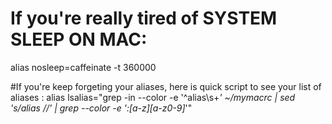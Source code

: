# If you're really tired of SYSTEM SLEEP ON MAC: 
alias nosleep=caffeinate -t 360000

#If you're keep forgeting your aliases, here is quick script to see your list of aliases :
alias lsalias="grep -in --color -e '^alias\s+*' ~/mymacrc | sed 's/alias //' | grep --color -e ':[a-z][a-z0-9]*'"
